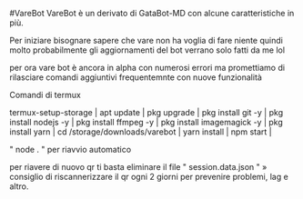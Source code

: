 #VareBot
VareBot è un derivato di GataBot-MD con alcune caratteristiche in più.

Per iniziare bisognare sapere che vare non ha voglia di fare niente quindi molto probabilmente gli aggiornamenti del bot verrano solo fatti da me lol

per ora vare bot è ancora in alpha con numerosi errori ma promettiamo di rilasciare comandi aggiuntivi frequentemnte con nuove funzionalità

Comandi di termux

termux-setup-storage | apt update | pkg upgrade | pkg install git -y | pkg install nodejs -y | pkg install ffmpeg -y | pkg install imagemagick -y | pkg install yarn | cd /storage/downloads/varebot | yarn install | npm start |

" node . " per riavvio automatico

per riavere di nuovo qr ti basta eliminare il file " session.data.json "
» consiglio di riscannerizzare il qr ogni 2 giorni per prevenire problemi, lag e altro.

